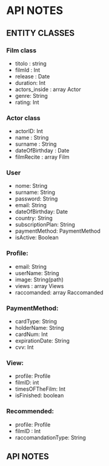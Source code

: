 # API NOTES 

## ENTITY CLASSES

### Film class
- titolo : string
- filmId : Int
- release : Date
- duration: Int 
- actors_inside : array Actor
- genre: String
- rating: Int

### Actor class
- actorID: Int
- name : String
- surname : String
- dateOfBirthday : Date
- filmRecite : array Film


### User
- nome: String
- surname: String
- password: String
- email: String
- dateOfBirthday: Date
- country: String
- subscriptionPlan: String
- paymentMethod: PaymentMethod
- isActive: Boolean



### Profile:
  - email: String
  - userName: String
  - image: String(path)
  - views : array Views 
  - raccomanded: array Raccomanded


### PaymentMethod:
- cardType: String
- holderName: String
- cardNum: Int
- expirationDate: String
- cvv: Int


### View:
- profile: Profile
- filmID: int
- timesOFTheFilm: Int
- isFinished: boolean

### Recommended:
- profile: Profile
- filmID : Int
- raccomandationType: String





## API NOTES
